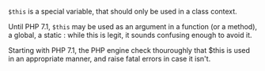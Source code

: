 `$this` is a special variable, that should only be used in a class context. 

Until PHP 7.1, `$this` may be used as an argument in a function (or a method), a global, a static : while this is legit, it sounds confusing enough to avoid it.

<?php

function foo($this) {
    echo $this;
}
?>

Starting with PHP 7.1, the PHP engine check thouroughly that $this is used in an appropriate manner, and raise fatal errors in case it isn't. 

